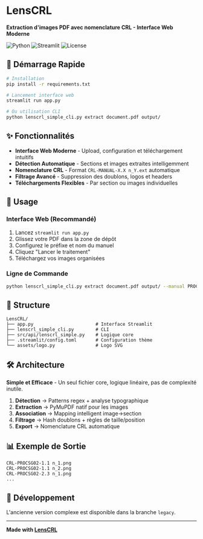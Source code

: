 # LensCRL

**Extraction d'images PDF avec nomenclature CRL - Interface Web Moderne**

![Python](https://img.shields.io/badge/python-3.8+-blue.svg)
![Streamlit](https://img.shields.io/badge/streamlit-latest-red.svg)
![License](https://img.shields.io/badge/license-MIT-green.svg)

## 🚀 Démarrage Rapide

```bash
# Installation
pip install -r requirements.txt

# Lancement interface web
streamlit run app.py

# Ou utilisation CLI
python lenscrl_simple_cli.py extract document.pdf output/
```

## ✨ Fonctionnalités

- **Interface Web Moderne** - Upload, configuration et téléchargement intuitifs
- **Détection Automatique** - Sections et images extraites intelligemment  
- **Nomenclature CRL** - Format `CRL-MANUAL-X.X n_Y.ext` automatique
- **Filtrage Avancé** - Suppression des doublons, logos et headers
- **Téléchargements Flexibles** - Par section ou images individuelles

## 🎯 Usage

### Interface Web (Recommandé)
1. Lancez `streamlit run app.py`
2. Glissez votre PDF dans la zone de dépôt
3. Configurez le préfixe et nom du manuel
4. Cliquez "Lancer le traitement"
5. Téléchargez vos images organisées

### Ligne de Commande
```bash
python lenscrl_simple_cli.py extract document.pdf output/ --manual PROCSG02
```

## 📂 Structure

```
LensCRL/
├── app.py                       # Interface Streamlit
├── lenscrl_simple_cli.py        # CLI
├── src/api/lenscrl_simple.py    # Logique core
├── .streamlit/config.toml       # Configuration thème
└── assets/logo.py               # Logo SVG
```

## 🛠️ Architecture

**Simple et Efficace** - Un seul fichier core, logique linéaire, pas de complexité inutile.

1. **Détection** → Patterns regex + analyse typographique
2. **Extraction** → PyMuPDF natif pour les images
3. **Association** → Mapping intelligent image→section  
4. **Filtrage** → Hash doublons + règles de taille/position
5. **Export** → Nomenclature CRL automatique

## 📊 Exemple de Sortie

```
CRL-PROCSG02-1.1 n_1.png
CRL-PROCSG02-1.1 n_2.png
CRL-PROCSG02-2.3 n_1.png
...
```

## 🔧 Développement

L'ancienne version complexe est disponible dans la branche `legacy`.

---

**Made with [LensCRL](https://github.com/Orsso/LensCRL)**
